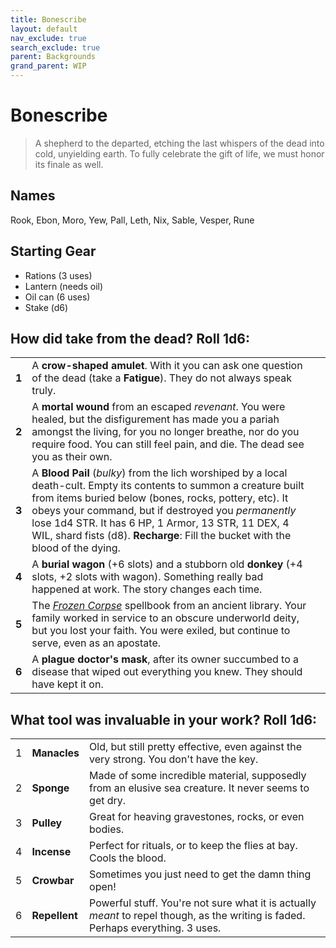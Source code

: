 ```yaml
---
title: Bonescribe
layout: default
nav_exclude: true
search_exclude: true
parent: Backgrounds
grand_parent: WIP
---
```


# Bonescribe

> A shepherd to the departed, etching the last whispers of the dead into cold, unyielding earth. To fully celebrate the gift of life, we must honor its finale as well.

## Names
Rook, Ebon, Moro, Yew, Pall, Leth, Nix, Sable, Vesper, Rune

## Starting Gear

- Rations (3 uses)
- Lantern (needs oil)
- Oil can (6 uses)
- Stake (d6)

## How did take from the dead? Roll 1d6:

|       |                                                                                                                                                                                                                                                                                                                                                                                         |     |
| ----- | --------------------------------------------------------------------------------------------------------------------------------------------------------------------------------------------------------------------------------------------------------------------------------------------------------------------------------------------------------------------------------------- | --- |
| **1** | A **crow-shaped amulet**. With it you can ask one question of the dead (take a **Fatigue**). They do not always speak truly.  |
| **2** | A **mortal wound** from an escaped _revenant_. You were healed, but the disfigurement has made you a pariah amongst the living, for you no longer breathe, nor do you require food. You can still feel pain, and die. The dead see you as their own.                                         |     |
| **3** | A **Blood Pail** (_bulky_) from the lich worshiped by a local death-cult. Empty its contents to summon a creature built from items buried below (bones, rocks, pottery, etc). It obeys your command, but if destroyed you _permanently_ lose 1d4 STR. It has 6 HP, 1 Armor, 13 STR, 11 DEX, 4 WIL, shard fists (d8). **Recharge**: Fill the bucket with the blood of the dying. |     |
| **4** | A **burial wagon** (+6 slots) and a stubborn old **donkey** (+4 slots, +2 slots with wagon). Something really bad happened at work. The story changes each time. |     |
| **5** | The [_Frozen Corpse_](https://cairnrpg.com/resources/more-spellbooks/#frozen-corpse) spellbook from an ancient library. Your family worked in service to an obscure underworld deity, but you lost your faith. You were exiled, but continue to serve, even as an apostate.    |     |
| **6** | A **plague doctor's mask**, after its owner succumbed to a disease that wiped out everything you knew. They should have kept it on.

## What tool was invaluable in your work? Roll 1d6:

|     |               |                                                                                                                                   |
| --- | ------------- | --------------------------------------------------------------------------------------------------------------------------------- |
| 1   | **Manacles**  | Old, but still pretty effective, even against the very strong. You don't have the key.                                            |
| 2   | **Sponge**    | Made of some incredible material, supposedly from an elusive sea creature. It never seems to get dry.                             |
| 3   | **Pulley**    | Great for heaving gravestones, rocks, or even bodies.                                                                             |
| 4   | **Incense**   | Perfect for rituals, or to keep the flies at bay. Cools the blood.                                                                |
| 5   | **Crowbar**   | Sometimes you just need to get the damn thing open!                                                                               |
| 6   | **Repellent** | Powerful stuff. You're not sure what it is actually _meant_ to repel though, as the writing is faded. Perhaps everything. 3 uses. |

